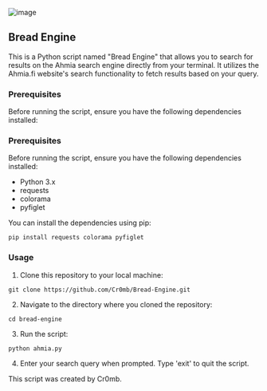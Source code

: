 ![image](https://github.com/Cr0mb/Bread-Engine/assets/137664526/fd3e890f-80aa-4ec7-b902-b69ab702483d)


## Bread Engine
This is a Python script named "Bread Engine" that allows you to search for results on the Ahmia search engine directly from your terminal. 
It utilizes the Ahmia.fi website's search functionality to fetch results based on your query.

### Prerequisites
Before running the script, ensure you have the following dependencies installed:

### Prerequisites
Before running the script, ensure you have the following dependencies installed:

- Python 3.x
- requests
- colorama
- pyfiglet

You can install the dependencies using pip:
```
pip install requests colorama pyfiglet
```
### Usage
1. Clone this repository to your local machine:
```
git clone https://github.com/Cr0mb/Bread-Engine.git
```
2. Navigate to the directory where you cloned the repository:
```
cd bread-engine
```
3. Run the script:
```
python ahmia.py
```
4. Enter your search query when prompted. Type 'exit' to quit the script.


This script was created by Cr0mb.


